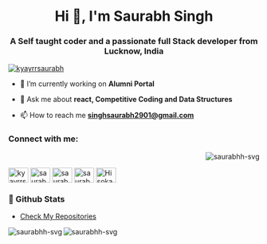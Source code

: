 <h1 align="center">Hi 👋, I'm Saurabh Singh</h1>
<h3 align="center">A Self taught coder and a passionate full Stack developer from Lucknow, India</h3>

<p align="left"> <a href="https://twitter.com/kyayrrsaurabh" target="blank"><img src="https://img.shields.io/twitter/follow/kyayrrsaurabh?logo=twitter&style=for-the-badge" alt="kyayrrsaurabh" /></a> </p>

- 🔭 I’m currently working on **Alumni Portal**

- 💬 Ask me about **react, Competitive Coding and Data Structures**

- 📫 How to reach me **singhsaurabh2901@gmail.com**

<h3 align="left">Connect with me:</h3> <p align="right"> <img src="https://komarev.com/ghpvc/?username=saurabhh-svg&label=Profile%20views&color=0e75b6&style=flat" alt="saurabhh-svg" /> </p>
<p align="left">
<a href="https://twitter.com/kyayrrsaurabh" target="blank"><img align="center" src="https://raw.githubusercontent.com/rahuldkjain/github-profile-readme-generator/master/src/images/icons/Social/twitter.svg" alt="kyayrrsaurabh" height="30" width="40" /></a>
<a href="https://linkedin.com/in/saurabh-singh-82287a201" target="blank"><img align="center" src="https://raw.githubusercontent.com/rahuldkjain/github-profile-readme-generator/master/src/images/icons/Social/linked-in-alt.svg" alt="saurabh-singh-82287a201" height="30" width="40" /></a>
<a href="https://instagram.com/saurabhh.__" target="blank"><img align="center" src="https://raw.githubusercontent.com/rahuldkjain/github-profile-readme-generator/master/src/images/icons/Social/instagram.svg" alt="saurabhh.__" height="30" width="40" /></a>
<a href="https://codeforces.com/profile/saurabhh02" target="blank"><img align="center" src="https://raw.githubusercontent.com/rahuldkjain/github-profile-readme-generator/master/src/images/icons/Social/codeforces.svg" alt="saurabhh02" height="30" width="40" /></a>
<a href="https://discord.gg/Hisoka#0206" target="blank"><img align="center" src="https://raw.githubusercontent.com/rahuldkjain/github-profile-readme-generator/master/src/images/icons/Social/discord.svg" alt="Hisoka#0206" height="30" width="40" /></a>
</p>

### 🎯 Github Stats

- [Check My Repositories](https://github.com/sharmaumang001?tab=repositories)
<p><img align="left" src="https://github-readme-stats.vercel.app/api/top-langs?username=saurabhh-svg&show_icons=true&locale=en&layout=compact" alt="saurabhh-svg" /> <img  align="center" src="https://github-readme-stats.vercel.app/api?username=saurabhh-svg&show_icons=true&locale=en" alt="saurabhh-svg"  /></p>
